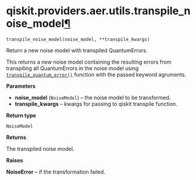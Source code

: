# qiskit.providers.aer.utils.transpile\_noise\_model[¶](#qiskit-providers-aer-utils-transpile-noise-model "Permalink to this headline")

<span id="undefined" />

`transpile_noise_model(noise_model, **transpile_kwargs)`

Return a new noise model with transpiled QuantumErrors.

This returns a new noise model containing the resulting errors from transpiling all QuantumErrors in the noise model using [`transpile_quantum_error()`](qiskit.providers.aer.utils.transpile_quantum_error#qiskit.providers.aer.utils.transpile_quantum_error "qiskit.providers.aer.utils.transpile_quantum_error") function with the passed keyword agruments.

**Parameters**

*   **noise\_model** (`NoiseModel`) – the noise model to be transformed.
*   **transpile\_kwargs** – kwargs for passing to qiskit transpile function.

**Return type**

`NoiseModel`

**Returns**

The transpiled noise model.

**Raises**

**NoiseError** – if the transformation failed.
